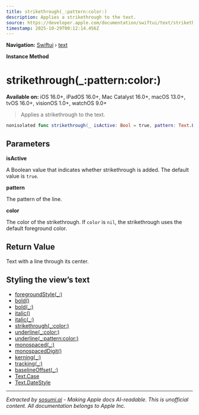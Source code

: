 ```yaml
---
title: strikethrough(_:pattern:color:)
description: Applies a strikethrough to the text.
source: https://developer.apple.com/documentation/swiftui/text/strikethrough(_:pattern:color:)
timestamp: 2025-10-29T00:12:14.456Z
---
```


**Navigation:** [Swiftui](/documentation/swiftui) › [text](/documentation/swiftui/text)

**Instance Method**

# strikethrough(_:pattern:color:)

**Available on:** iOS 16.0+, iPadOS 16.0+, Mac Catalyst 16.0+, macOS 13.0+, tvOS 16.0+, visionOS 1.0+, watchOS 9.0+

> Applies a strikethrough to the text.

```swift
nonisolated func strikethrough(_ isActive: Bool = true, pattern: Text.LineStyle.Pattern, color: Color? = nil) -> Text
```

## Parameters

**isActive**

A Boolean value that indicates whether strikethrough is added. The default value is `true`.



**pattern**

The pattern of the line.



**color**

The color of the strikethrough. If `color` is `nil`, the strikethrough uses the default foreground color.



## Return Value

Text with a line through its center.

## Styling the view’s text

- [foregroundStyle(_:)](/documentation/swiftui/text/foregroundstyle(_:))
- [bold()](/documentation/swiftui/text/bold())
- [bold(_:)](/documentation/swiftui/text/bold(_:))
- [italic()](/documentation/swiftui/text/italic())
- [italic(_:)](/documentation/swiftui/text/italic(_:))
- [strikethrough(_:color:)](/documentation/swiftui/text/strikethrough(_:color:))
- [underline(_:color:)](/documentation/swiftui/text/underline(_:color:))
- [underline(_:pattern:color:)](/documentation/swiftui/text/underline(_:pattern:color:))
- [monospaced(_:)](/documentation/swiftui/text/monospaced(_:))
- [monospacedDigit()](/documentation/swiftui/text/monospaceddigit())
- [kerning(_:)](/documentation/swiftui/text/kerning(_:))
- [tracking(_:)](/documentation/swiftui/text/tracking(_:))
- [baselineOffset(_:)](/documentation/swiftui/text/baselineoffset(_:))
- [Text.Case](/documentation/swiftui/text/case)
- [Text.DateStyle](/documentation/swiftui/text/datestyle)

---

*Extracted by [sosumi.ai](https://sosumi.ai) - Making Apple docs AI-readable.*
*This is unofficial content. All documentation belongs to Apple Inc.*
